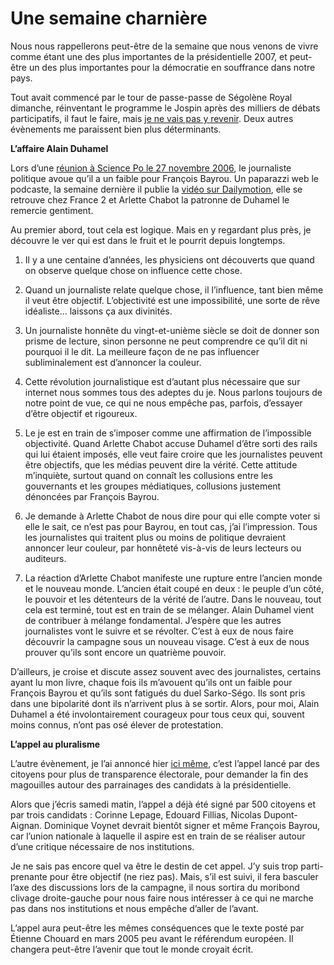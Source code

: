 # Une semaine charnière

Nous nous rappellerons peut-être de la semaine que nous venons de vivre comme étant une des plus importantes de la présidentielle 2007, et peut-être un des plus importantes pour la démocratie en souffrance dans notre pays.

Tout avait commencé par le tour de passe-passe de Ségolène Royal dimanche, réinventant le programme le Jospin après des milliers de débats participatifs, il faut le faire, mais [je ne vais pas y revenir](https://tcrouzet.com/2007/02/12/segolene-l%e2%80%99impossible-synthese/). Deux autres évènements me paraissent bien plus déterminants.

**L’affaire Alain Duhamel**

Lors d’une [réunion à Science Po le 27 novembre 2006](http://fr.news.yahoo.com/15022007/202/alain-duhamel-prie-de-se-taire-sur-france-televisions-et.html), le journaliste politique avoue qu’il a un faible pour François Bayrou. Un paparazzi web le podcaste, la semaine dernière il publie la [vidéo sur Dailymotion](http://www.dailymotion.com/visited/search/Alain%2BDuhamel/video/x151aw_duhamelvotebayrou), elle se retrouve chez France 2 et Arlette Chabot la patronne de Duhamel le remercie gentiment.

Au premier abord, tout cela est logique. Mais en y regardant plus près, je découvre le ver qui est dans le fruit et le pourrit depuis longtemps.

1. Il y a une centaine d’années, les physiciens ont découverts que quand on observe quelque chose on influence cette chose.

2. Quand un journaliste relate quelque chose, il l’influence, tant bien même il veut être objectif. L’objectivité est une impossibilité, une sorte de rêve idéaliste… laissons ça aux divinités.

3. Un journaliste honnête du vingt-et-unième siècle se doit de donner son prisme de lecture, sinon personne ne peut comprendre ce qu’il dit ni pourquoi il le dit. La meilleure façon de ne pas influencer subliminalement est d’annoncer la couleur.

4. Cette révolution journalistique est d’autant plus nécessaire que sur internet nous sommes tous des adeptes du je. Nous parlons toujours de notre point de vue, ce qui ne nous empêche pas, parfois, d’essayer d’être objectif et rigoureux.

5. Le je est en train de s’imposer comme une affirmation de l’impossible objectivité. Quand Arlette Chabot accuse Duhamel d’être sorti des rails qui lui étaient imposés, elle veut faire croire que les journalistes peuvent être objectifs, que les médias peuvent dire la vérité. Cette attitude m’inquiète, surtout quand on connaît les collusions entre les gouvernants et les groupes médiatiques, collusions justement dénoncées par François Bayrou.

6. Je demande à Arlette Chabot de nous dire pour qui elle compte voter si elle le sait, ce n’est pas pour Bayrou, en tout cas, j’ai l’impression. Tous les journalistes qui traitent plus ou moins de politique devraient annoncer leur couleur, par honnêteté vis-à-vis de leurs lecteurs ou auditeurs.

7. La réaction d’Arlette Chabot manifeste une rupture entre l’ancien monde et le nouveau monde. L’ancien était coupé en deux : le peuple d’un côté, le pouvoir et les détenteurs de la vérité de l’autre. Dans le nouveau, tout cela est terminé, tout est en train de se mélanger. Alain Duhamel vient de contribuer à mélange fondamental. J’espère que les autres journalistes vont le suivre et se révolter. C’est à eux de nous faire découvrir la campagne sous un nouveau visage. C’est à eux de nous prouver qu’ils sont encore un quatrième pouvoir.

D’ailleurs, je croise et discute assez souvent avec des journalistes, certains ayant lu mon livre, chaque fois ils m’avouent qu’ils ont un faible pour François Bayrou et qu’ils sont fatigués du duel Sarko-Ségo. Ils sont pris dans une bipolarité dont ils n’arrivent plus à se sortir. Alors, pour moi, Alain Duhamel a été involontairement courageux pour tous ceux qui, souvent moins connus, n’ont pas osé élever de protestation.

**L’appel au pluralisme**

L’autre évènement, je l’ai annoncé hier [ici même](https://tcrouzet.com/2007/02/16/appel-citoyen-pour-le-pluralisme-democratique/), c’est l’appel lancé par des citoyens pour plus de transparence électorale, pour demander la fin des magouilles autour des parrainages des candidats à la présidentielle.

Alors que j’écris samedi matin, l’appel a déjà été signé par 500 citoyens et par trois candidats : Corinne Lepage, Edouard Fillias, Nicolas Dupont-Aignan. Dominique Voynet devrait bientôt signer et même François Bayrou, car l’union nationale à laquelle il aspire est en train de se réaliser autour d’une critique nécessaire de nos institutions.

Je ne sais pas encore quel va être le destin de cet appel. J’y suis trop parti-prenante pour être objectif (ne riez pas). Mais, s’il est suivi, il fera basculer l’axe des discussions lors de la campagne, il nous sortira du moribond clivage droite-gauche pour nous faire nous intéresser à ce qui ne marche pas dans nos institutions et nous empêche d’aller de l’avant.

L’appel aura peut-être les mêmes conséquences que le texte posté par Étienne Chouard en mars 2005 peu avant le référendum européen. Il changera peut-être l’avenir que tout le monde croyait écrit.